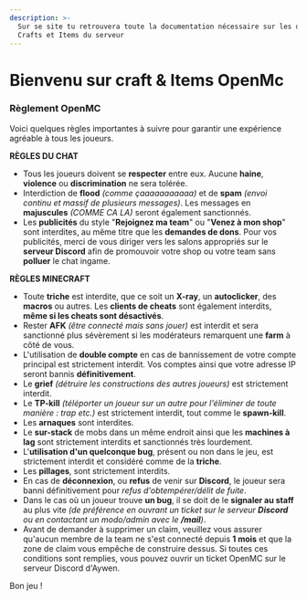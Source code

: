 ```yaml
---
description: >-
  Sur se site tu retrouvera toute la documentation nécessaire sur les différents
  Crafts et Items du serveur
---
```


# Bienvenu sur craft & Items OpenMc

### Règlement OpenMC <a href="#reglement-openmc" id="reglement-openmc"></a>

Voici quelques règles importantes à suivre pour garantir une expérience agréable à tous les joueurs.

**RÈGLES DU CHAT**

* Tous les joueurs doivent se **respecter** entre eux. Aucune **haine**, **violence** ou **discrimination** ne sera tolérée.
* Interdiction de **flood** _(comme çaaaaaaaaaaa)_ et de **spam** _(envoi continu et massif de plusieurs messages)_. Les messages en **majuscules** _(COMME CA LA)_ seront également sanctionnés.
* Les **publicités** du style "**Rejoignez ma team**" ou "**Venez à mon shop**" sont interdites, au même titre que les **demandes de dons**. Pour vos publicités, merci de vous diriger vers les salons appropriés sur le **serveur Discord** afin de promouvoir votre shop ou votre team sans **polluer** le chat ingame.

**RÈGLES MINECRAFT**

* Toute **triche** est interdite, que ce soit un **X-ray**, un **autoclicker**, des **macros** ou autres. Les **clients de cheats** sont également interdits, **même si les cheats sont désactivés**.
* Rester **AFK** _(être connecté mais sans jouer)_ est interdit et sera sanctionné plus sévèrement si les modérateurs remarquent une **farm** à côté de vous.
* L'utilisation de **double compte** en cas de bannissement de votre compte principal est strictement interdit. Vos comptes ainsi que votre adresse IP seront bannis **définitivement**.
* Le **grief** _(détruire les constructions des autres joueurs)_ est strictement interdit.
* Le **TP-kill** _(téléporter un joueur sur un autre pour l'éliminer de toute manière : trap etc.)_ est strictement interdit, tout comme le **spawn-kill**.
* Les **arnaques** sont interdites.
* Le **sur-stack** de mobs dans un même endroit ainsi que les **machines à lag** sont strictement interdits et sanctionnés très lourdement.
* L'**utilisation d'un quelconque bug**, présent ou non dans le jeu, est strictement interdit et considéré comme de la **triche**.
* Les **pillages**, sont strictement interdits.
* En cas de **déconnexion**, ou **refus** de venir sur **Discord**, le joueur sera banni définitivement pour _refus d'obtempérer/délit de fuite_.
* Dans le cas où un joueur trouve **un bug**, il se doit de le **signaler au staff** au plus vite _(de préférence en ouvrant un ticket sur le serveur **Discord** ou en contactant un modo/admin avec le **/mail**)_.
* Avant de demander à supprimer un claim, veuillez vous assurer qu'aucun membre de la team ne s'est connecté depuis **1 mois** et que la zone de claim vous empêche de construire dessus. Si toutes ces conditions sont remplies, vous pouvez ouvrir un ticket OpenMC sur le serveur Discord d'Aywen.

Bon jeu !
